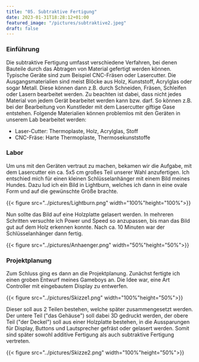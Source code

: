 ```yaml
---
title: "05. Subtraktive Fertigung"
date: 2023-01-31T18:28:12+01:00
featured_image: "/pictures/subtraktive2.jpeg"
draft: false
---
```


### Einführung 

Die subtraktive Fertigung umfasst verschiedene Verfahren, bei denen Bauteile durch das Abtragen von Material gefertigt werden können. Typische Geräte sind zum Beispiel CNC-Fräsen oder Lasercutter.
Die Ausgangsmaterialien sind meist Blöcke aus Holz, Kunststoff, Acrylglas oder sogar Metall. Diese können dann z.B. durch Schneiden, Fräsen, Schleifen oder Lasern bearbeitet werden.
Zu beachten ist dabei, dass nicht jedes Material von jedem Gerät bearbeitet werden kann bzw. darf. 
So können z.B. bei der Bearbeitung von Kunstleder mit dem Lasercutter giftige Gase entstehen. 
Folgende Materialien können problemlos mit den Geräten in unserem Lab bearbeitet werden:

- Laser-Cutter: Thermoplaste, Holz, Acrylglas, Stoff
- CNC-Fräse: Harte Thermoplaste, Thermosekunststoffe


### Labor 

Um uns mit den Geräten vertraut zu machen, bekamen wir die Aufgabe, mit dem Lasercutter ein ca. 5x5 cm großes Teil unserer Wahl anzufertigen. Ich entschied mich für einen kleinen Schlüsselanhänger mit einem Bild meines Hundes.
Dazu lud ich ein Bild in Lightburn, welches ich dann in eine ovale Form und auf die gewünschte Größe brachte. 

{{< figure src="../pictures/Lightburn.png" width="100%"height="100%">}}

Nun sollte das Bild auf eine Holzplatte gelasert werden.
In mehreren Schritten versuchte ich Power und Speed so anzupassen, bis man das Bild gut auf dem Holz erkennen konnte.
Nach ca. 10 Minuten war der Schlüsselanhänger dann fertig.

{{< figure src="../pictures/Anhaenger.png" width="50%"height="50%">}}


### Projektplanung

Zum Schluss ging es dann an die Projektplanung. Zunächst fertigte ich einen groben Entwurf meines Gameboys an.
Die Idee war, eine Art Controller mit eingebautem Display zu entwerfen.

{{< figure src="../pictures/Skizze1.png" width="100%"height="50%">}}

Dieser soll aus 2 Teilen bestehen, welche später zusammengesetzt werden.
Der untere Teil ("das Gehäuse") soll dabei 3D gedruckt werden, der obere Teil ("der Deckel") soll aus einer Holzplatte bestehen, in die Aussparungen für Display, Buttons und Lautsprecher gefräst oder gelasert werden.
Somit sind später sowohl additive Fertigung als auch subtraktive Fertigung vertreten.
 
{{< figure src="../pictures/Skizze2.png" width="100%"height="50%">}}


